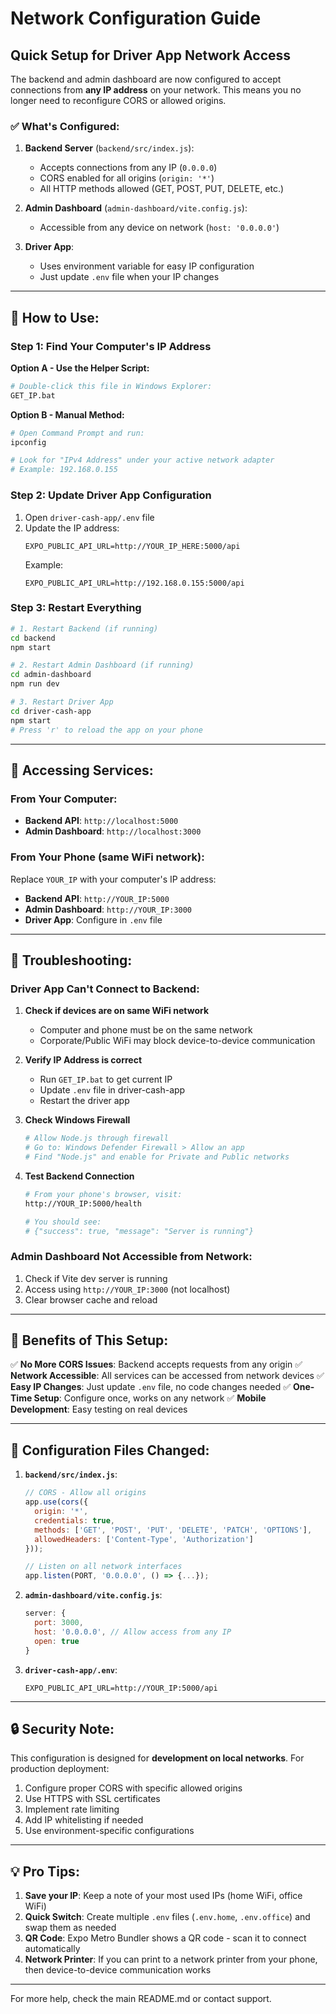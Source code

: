 # Network Configuration Guide

## Quick Setup for Driver App Network Access

The backend and admin dashboard are now configured to accept connections from **any IP address** on your network. This means you no longer need to reconfigure CORS or allowed origins.

### ✅ What's Configured:

1. **Backend Server** (`backend/src/index.js`):
   - Accepts connections from any IP (`0.0.0.0`)
   - CORS enabled for all origins (`origin: '*'`)
   - All HTTP methods allowed (GET, POST, PUT, DELETE, etc.)

2. **Admin Dashboard** (`admin-dashboard/vite.config.js`):
   - Accessible from any device on network (`host: '0.0.0.0'`)

3. **Driver App**:
   - Uses environment variable for easy IP configuration
   - Just update `.env` file when your IP changes

---

## 🚀 How to Use:

### Step 1: Find Your Computer's IP Address

**Option A - Use the Helper Script:**
```bash
# Double-click this file in Windows Explorer:
GET_IP.bat
```

**Option B - Manual Method:**
```bash
# Open Command Prompt and run:
ipconfig

# Look for "IPv4 Address" under your active network adapter
# Example: 192.168.0.155
```

### Step 2: Update Driver App Configuration

1. Open `driver-cash-app/.env` file
2. Update the IP address:
   ```
   EXPO_PUBLIC_API_URL=http://YOUR_IP_HERE:5000/api
   ```
   Example:
   ```
   EXPO_PUBLIC_API_URL=http://192.168.0.155:5000/api
   ```

### Step 3: Restart Everything

```bash
# 1. Restart Backend (if running)
cd backend
npm start

# 2. Restart Admin Dashboard (if running)
cd admin-dashboard
npm run dev

# 3. Restart Driver App
cd driver-cash-app
npm start
# Press 'r' to reload the app on your phone
```

---

## 📱 Accessing Services:

### From Your Computer:
- **Backend API**: `http://localhost:5000`
- **Admin Dashboard**: `http://localhost:3000`

### From Your Phone (same WiFi network):
Replace `YOUR_IP` with your computer's IP address:
- **Backend API**: `http://YOUR_IP:5000`
- **Admin Dashboard**: `http://YOUR_IP:3000`
- **Driver App**: Configure in `.env` file

---

## 🔧 Troubleshooting:

### Driver App Can't Connect to Backend:

1. **Check if devices are on same WiFi network**
   - Computer and phone must be on the same network
   - Corporate/Public WiFi may block device-to-device communication

2. **Verify IP Address is correct**
   - Run `GET_IP.bat` to get current IP
   - Update `.env` file in driver-cash-app
   - Restart the driver app

3. **Check Windows Firewall**
   ```bash
   # Allow Node.js through firewall
   # Go to: Windows Defender Firewall > Allow an app
   # Find "Node.js" and enable for Private and Public networks
   ```

4. **Test Backend Connection**
   ```bash
   # From your phone's browser, visit:
   http://YOUR_IP:5000/health
   
   # You should see:
   # {"success": true, "message": "Server is running"}
   ```

### Admin Dashboard Not Accessible from Network:

1. Check if Vite dev server is running
2. Access using `http://YOUR_IP:3000` (not localhost)
3. Clear browser cache and reload

---

## 🎯 Benefits of This Setup:

✅ **No More CORS Issues**: Backend accepts requests from any origin
✅ **Network Accessible**: All services can be accessed from network devices
✅ **Easy IP Changes**: Just update `.env` file, no code changes needed
✅ **One-Time Setup**: Configure once, works on any network
✅ **Mobile Development**: Easy testing on real devices

---

## 📝 Configuration Files Changed:

1. **`backend/src/index.js`**:
   ```javascript
   // CORS - Allow all origins
   app.use(cors({
     origin: '*',
     credentials: true,
     methods: ['GET', 'POST', 'PUT', 'DELETE', 'PATCH', 'OPTIONS'],
     allowedHeaders: ['Content-Type', 'Authorization']
   }));

   // Listen on all network interfaces
   app.listen(PORT, '0.0.0.0', () => {...});
   ```

2. **`admin-dashboard/vite.config.js`**:
   ```javascript
   server: {
     port: 3000,
     host: '0.0.0.0', // Allow access from any IP
     open: true
   }
   ```

3. **`driver-cash-app/.env`**:
   ```
   EXPO_PUBLIC_API_URL=http://YOUR_IP:5000/api
   ```

---

## 🔒 Security Note:

This configuration is designed for **development on local networks**. For production deployment:

1. Configure proper CORS with specific allowed origins
2. Use HTTPS with SSL certificates
3. Implement rate limiting
4. Add IP whitelisting if needed
5. Use environment-specific configurations

---

## 💡 Pro Tips:

1. **Save your IP**: Keep a note of your most used IPs (home WiFi, office WiFi)
2. **Quick Switch**: Create multiple `.env` files (`.env.home`, `.env.office`) and swap them as needed
3. **QR Code**: Expo Metro Bundler shows a QR code - scan it to connect automatically
4. **Network Printer**: If you can print to a network printer from your phone, then device-to-device communication works

---

For more help, check the main README.md or contact support.
